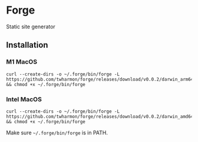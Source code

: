 # Forge

Static site generator


## Installation

### M1 MacOS
```
curl --create-dirs -o ~/.forge/bin/forge -L https://github.com/twharmon/forge/releases/download/v0.0.2/darwin_arm64 && chmod +x ~/.forge/bin/forge
```

### Intel MacOS
```
curl --create-dirs -o ~/.forge/bin/forge -L https://github.com/twharmon/forge/releases/download/v0.0.2/darwin_amd64 && chmod +x ~/.forge/bin/forge
```

Make sure `~/.forge/bin/forge` is in PATH.

